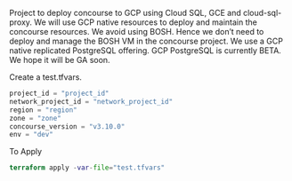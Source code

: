 Project to deploy concourse to GCP using Cloud SQL, GCE and cloud-sql-proxy. We will use GCP native resources to deploy and maintain the concourse resources. We avoid using BOSH. Hence we don’t need to deploy and manage the BOSH VM in the concourse project. We use a GCP native replicated PostgreSQL offering. GCP PostgreSQL is currently BETA. We hope it will be GA soon. 

Create a test.tfvars.
```terraform
project_id = "project_id"
network_project_id = "network_project_id"
region = "region"
zone = "zone"
concourse_version = "v3.10.0"
env = "dev"
```


To Apply
```terraform
terraform apply -var-file="test.tfvars"
```